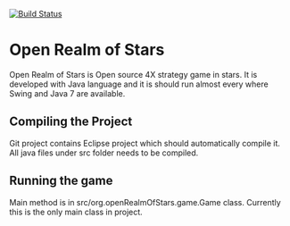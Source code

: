 [![Build Status](https://travis-ci.org/tuomount/Open-Realms-of-Stars.svg?branch=master)](https://travis-ci.org/tuomount/Open-Realms-of-Stars)

# Open Realm of Stars

Open Realm of Stars is Open source 4X strategy game in stars. It is developed 
with Java language and it is should run almost every where Swing and Java 7 are 
available.

## Compiling the Project

Git project contains Eclipse project which should automatically compile it.
All java files under src folder needs to be compiled.

## Running the game

Main method is in src/org.openRealmOfStars.game.Game class. Currently this
is the only main class in project.
